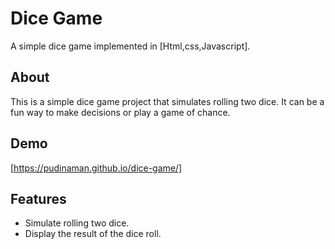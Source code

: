 # Dice Game
A simple dice game implemented in [Html,css,Javascript].
## About


This is a simple dice game project that simulates rolling two dice. It can be a fun way to make decisions or play a game of chance. 

## Demo

[https://pudinaman.github.io/dice-game/]

## Features

- Simulate rolling two dice.
- Display the result of the dice roll.
